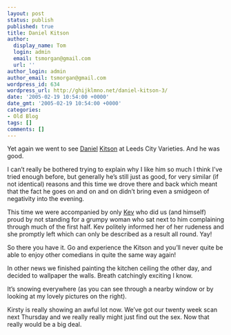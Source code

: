 ```yaml
---
layout: post
status: publish
published: true
title: Daniel Kitson
author:
  display_name: Tom
  login: admin
  email: tsmorgan@gmail.com
  url: ''
author_login: admin
author_email: tsmorgan@gmail.com
wordpress_id: 634
wordpress_url: http://ghijklmno.net/daniel-kitson-3/
date: '2005-02-19 10:54:00 +0000'
date_gmt: '2005-02-19 10:54:00 +0000'
categories:
- Old Blog
tags: []
comments: []
---
```

<p>Yet again we went to see <a href="http://ghijklmno.net/blog/1076663700/">Daniel</a> <a href="http://ghijklmno.net/blog/1043742879/">Kitson</a> at Leeds City Varieties. And he was good.</p>

<p>I can&#8217;t really be bothered trying to explain why I like him so much I think I&#8217;ve tried enough before, but generally he&#8217;s still just as good, for very similar (if not identical) reasons and this time we drove there and back which meant that the fact he goes on and on and on didn&#8217;t bring even a smidgeon of negativity into the evening.</p>

<p>This time we were accompanied by only <a href="http://sorehead.org/">Kev</a> who did us (and himself) proud by not standing for a grumpy woman who sat next to him complaining through much of the first half. Kev politely informed her of her rudeness and she promptly left which can only be described as a result all round. Yay!</p>

<p>So there you have it. Go and experience the Kitson and you&#8217;ll never quite be able to enjoy other comedians in quite the same way again!</p>

<p>In other news we finished painting the kitchen ceiling the other day, and decided to wallpaper the walls. Breath catchingly exciting I know.</p>

<p>It&#8217;s snowing everywhere (as you can see through a nearby window or by looking at my lovely pictures on the right).</p>

<p>Kirsty is really showing an awful lot now. We&#8217;ve got our twenty week scan next Thursday and we really really might just find out the sex. Now that really would be a big deal.</p>

